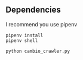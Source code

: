 ## Dependencies

I recommend you use pipenv

```
pipenv install
pipenv shell
```


```
python cambio_crawler.py
```

